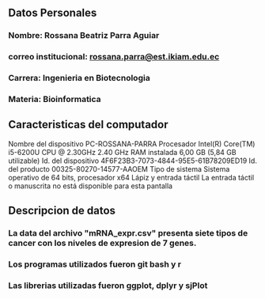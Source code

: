 ## Datos Personales 
### Nombre: Rossana Beatriz Parra Aguiar
### correo institucional: rossana.parra@est.ikiam.edu.ec 
### Carrera: Ingenieria en Biotecnologia 
### Materia: Bioinformatica 

## Caracteristicas del computador 
Nombre del dispositivo	PC-ROSSANA-PARRA
Procesador	Intel(R) Core(TM) i5-6200U CPU @ 2.30GHz   2.40 GHz
RAM instalada	6,00 GB (5,84 GB utilizable)
Id. del dispositivo	4F6F23B3-7073-4844-95E5-61B78209ED19
Id. del producto	00325-80270-14577-AAOEM
Tipo de sistema	Sistema operativo de 64 bits, procesador x64
Lápiz y entrada táctil	La entrada táctil o manuscrita no está disponible para esta pantalla



## Descripcion de datos 
### La data del archivo "mRNA_expr.csv" presenta siete tipos de cancer con los niveles de expresion de 7 genes. 
### Los programas utilizados fueron git bash y r 
### Las librerias utilizadas fueron ggplot, dplyr y sjPlot 
